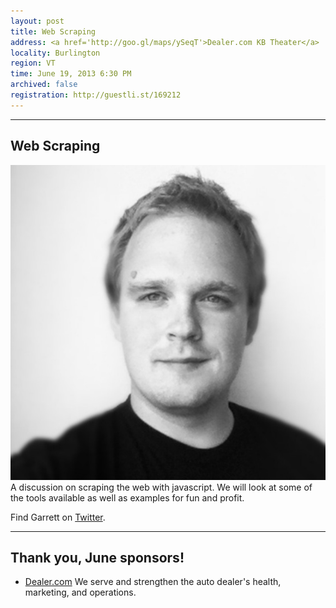 ```yaml
---
layout: post
title: Web Scraping
address: <a href='http://goo.gl/maps/ySeqT'>Dealer.com KB Theater</a>
locality: Burlington
region: VT
time: June 19, 2013 6:30 PM
archived: false
registration: http://guestli.st/169212
---
```


---

## Web Scraping
![Garrett Allen](/images/speakers/garrett_allen.jpg)
A discussion on scraping the web with javascript. We will look at some of the tools available as well as examples for fun and profit.

Find Garrett on [Twitter](https://twitter.com/g0urd).

---
## Thank you, June sponsors!

- [Dealer.com](http://dealer.com) We serve and strengthen the auto dealer's health, marketing, and operations.
